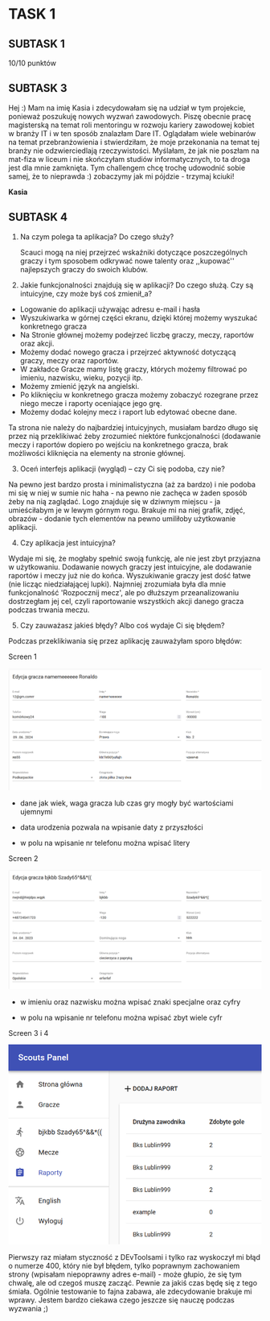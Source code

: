 TASK 1 
===
SUBTASK 1
---
10/10 punktów

SUBTASK 3
---
Hej :) Mam na imię Kasia i zdecydowałam się na udział w tym projekcie, ponieważ poszukuję nowych wyzwań zawodowych. Piszę obecnie pracę magisterską na temat roli mentoringu w rozwoju kariery zawodowej kobiet w branży IT i w ten sposób znalazłam Dare IT. Oglądałam wiele webinarów na temat przebranżowienia i stwierdziłam, że moje przekonania na temat tej branży nie odzwierciedlają rzeczywistości. Myślałam, że jak nie poszłam na mat-fiza w liceum i nie skończyłam studiów informatycznych, to ta droga jest dla mnie zamknięta. Tym challengem chcę trochę udowodnić sobie samej, że to nieprawda :) zobaczymy jak mi pójdzie - trzymaj kciuki!

**Kasia**

SUBTASK 4
---
1. Na czym polega ta aplikacja? Do czego służy?

   Scauci mogą na niej przejrzeć wskaźniki dotyczące poszczególnych graczy i tym sposobem odkrywać nowe talenty oraz ,,kupować'' najlepszych graczy do swoich klubów.

2. Jakie funkcjonalności znajdują się w aplikacji? Do czego służą. Czy są intuicyjne, czy może byś coś zmienił_a?

* Logowanie do aplikacji używając adresu e-mail i hasła
* Wyszukiwarka w górnej części ekranu, dzięki której możemy wyszukać konkretnego gracza
* Na Stronie głównej możemy podejrzeć liczbę graczy, meczy, raportów oraz akcji. 
* Możemy dodać nowego gracza i przejrzeć aktywność dotyczącą graczy, meczy oraz raportów.
* W zakładce Gracze mamy listę graczy, których możemy filtrować po imieniu, nazwisku, wieku, pozycji itp. 
* Możemy zmienić język na angielski. 
* Po kliknięciu w konkretnego gracza możemy zobaczyć rozegrane przez niego mecze i raporty oceniające jego grę. 
* Możemy dodać kolejny mecz i raport lub edytować obecne dane. 

Ta strona nie należy do najbardziej intuicyjnych, musiałam bardzo długo się przez nią przeklikiwać żeby zrozumieć niektóre funkcjonalności (dodawanie meczy i raportów dopiero po wejściu na konkretnego gracza, brak możliwości kliknięcia na elementy na stronie głównej.

3. Oceń interfejs aplikacji (wygląd) – czy Ci się podoba, czy nie?

Na pewno jest bardzo prosta i minimalistyczna (aż za bardzo) i nie podoba mi się w niej w sumie nic haha - na pewno nie zachęca w żaden sposób żeby na nią zaglądać. Logo znajduje się w dziwnym miejscu - ja umieściłabym je w lewym górnym rogu. Brakuje mi na niej grafik, zdjęć, obrazów - dodanie tych elementów na pewno umiliłoby użytkowanie aplikacji.

4. Czy aplikacja jest intuicyjna?

Wydaje mi się, że mogłaby spełnić swoją funkcję, ale nie jest zbyt przyjazna w użytkowaniu. Dodawanie nowych graczy jest intuicyjne, ale dodawanie raportów i meczy już nie do końca. Wyszukiwanie graczy jest dość łatwe (nie licząc niedziałającej lupki). Najmniej zrozumiała była dla mnie funkcjonalność 'Rozpocznij mecz', ale po dłuższym przeanalizowaniu dostrzegłam jej cel, czyli raportowanie wszystkich akcji danego gracza podczas trwania meczu. 

5. Czy zauważasz jakieś błędy? Albo coś wydaje Ci się błędem?

Podczas przeklikiwania się przez aplikację zauważyłam sporo błędów:

Screen 1

![](https://github.com/kczeska/challenge_portfolio_kasia/blob/main/images/2023-01-21_09h35_16.png)

* dane jak wiek, waga gracza lub czas gry mogły być wartościami ujemnymi

* data urodzenia pozwala na wpisanie daty z przyszłości

* w polu na wpisanie nr telefonu można wpisać litery

Screen 2

![](https://github.com/kczeska/challenge_portfolio_kasia/blob/main/images/2023-01-21_09h58_49.png)

* w imieniu oraz nazwisku można wpisać znaki specjalne oraz cyfry

* w polu na wpisanie nr telefonu można wpisać zbyt wiele cyfr

Screen 3 i 4

![](https://github.com/kczeska/challenge_portfolio_kasia/blob/main/images/2023-01-21_screen3_00.png)


Pierwszy raz miałam styczność z DEvToolsami i tylko raz wyskoczył mi błąd o numerze 400, który nie był błędem, tylko poprawnym zachowaniem strony (wpisałam niepoprawny adres e-mail) - może głupio, że się tym chwalę, ale od czegoś muszę zacząć. Pewnie za jakiś czas będę się z tego śmiała. Ogólnie testowanie to fajna zabawa, ale zdecydowanie brakuje mi wprawy. Jestem bardzo ciekawa czego jeszcze się nauczę podczas wyzwania ;)
